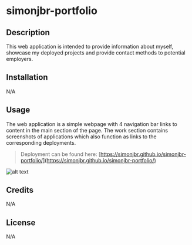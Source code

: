 # simonjbr-portfolio

## Description

This web application is intended to provide information about myself, showcase my deployed projects and provide contact methods to potential employers.

## Installation

N/A

## Usage

The web application is a simple webpage with 4 navigation bar links to content in the main section of the page. The work section contains screenshots of applications which also function as links to the corresponding deployments.

>Deployment can be found here:
[https://simonjbr.github.io/simonjbr-portfolio/](https://simonjbr.github.io/simonjbr-portfolio/)

![alt text](./assets/images/deployed-site-screenshot.png)

## Credits

N/A

## License

N/A